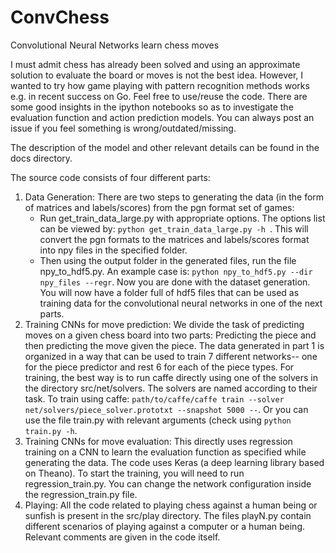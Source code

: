 # ConvChess
Convolutional Neural Networks learn chess moves

I must admit chess has already been solved and using an approximate solution to evaluate the board or moves is not the best idea. However, I wanted to try how game playing with pattern recognition methods works e.g. in recent success on Go. Feel free to use/reuse the code. There are some good insights in the ipython notebooks so as to investigate the evaluation function and action prediction models. You can always post an issue if you feel something is wrong/outdated/missing.

The description of the model and other relevant details can be found in the docs directory.

The source code consists of four different parts:

1. Data Generation: There are two steps to generating the data (in the form of matrices and labels/scores) from the pgn format set of games:
	- Run get_train_data_large.py with appropriate options. The options list can be viewed by: `python get_train_data_large.py -h `. This will convert the pgn formats to the matrices and labels/scores format into npy files in the specified folder. 
	- Then using the output folder in the generated files, run the file npy_to_hdf5.py. An example case is: `python npy_to_hdf5.py --dir npy_files --regr`.
Now you are done with the dataset generation. You will now have a folder full of hdf5 files that can be used as training data for the convolutional neural networks in one of the next parts.
2.  Training CNNs for move prediction: We divide the task of predicting moves on a given chess board into two parts: Predicting the piece and then predicting the move given the piece. The data generated in part 1 is organized in a way that can be used to train 7 different networks-- one for the piece predictor and rest 6 for each of the piece types. For training, the best way is to run caffe directly using one of the solvers in the directory src/net/solvers. The solvers are named according to their task. To train using caffe: `path/to/caffe/caffe train --solver net/solvers/piece_solver.prototxt --snapshot 5000 --`. Or you can use the file train.py with relevant arguments (check using `python train.py -h`.
3. Training CNNs for move evaluation:  This directly uses regression training on a CNN to learn the evaluation function as specified while generating the data. The code uses Keras (a deep learning library based on Theano). To start the training, you will need to run regression_train.py. You can change the network configuration inside the regression_train.py file.
4. Playing: All the code related to playing chess against a human being or sunfish is present in the src/play directory. The files playN.py contain different scenarios of playing against a computer or a human being. Relevant comments are given in the code itself. 
